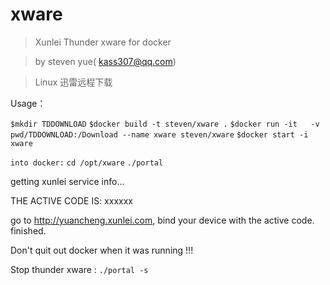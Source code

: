 # xware
>Xunlei Thunder xware for docker

>by steven yue( kass307@qq.com)

>Linux 迅雷远程下载

Usage：

`$mkdir TDDOWNLOAD` 
`$docker build -t steven/xware .` 
`$docker run -it   -v pwd/TDDOWNLOAD:/Download --name xware steven/xware` 
`$docker start -i xware`

`into docker:`
`cd /opt/xware`
`./portal`



getting xunlei service info...

THE ACTIVE CODE IS: xxxxxx

go to http://yuancheng.xunlei.com, bind your device with the active code.
finished.

Don't quit out docker when it was running !!!

Stop thunder xware :
`./portal -s`


